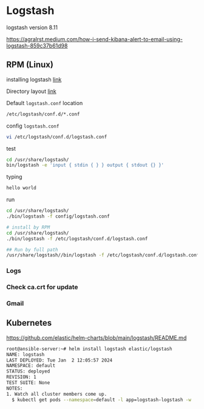 # Logstash

logstash version 8.11

https://agralrst.medium.com/how-i-send-kibana-alert-to-email-using-logstash-859c37b61d98

## RPM (Linux)

installing logstash [link](https://www.elastic.co/guide/en/logstash/current/installing-logstash.html)

Directory layout [link](https://www.elastic.co/guide/en/logstash/8.11/dir-layout.html)

Default `logstash.conf` location

```bash
/etc/logstash/conf.d/*.conf
```

config `logstash.conf`

```bash
vi /etc/logstash/conf.d/logstash.conf
```

test

```bash
cd /usr/share/logstash/
bin/logstash -e 'input { stdin { } } output { stdout {} }'
```

typing

```bash
hello world
```

run

```bash
cd /usr/share/logstash/
./bin/logstash -f config/logstash.conf

# install by RPM
cd /usr/share/logstash/
./bin/logstash -f /etc/logstash/conf.d/logstash.conf

## Run by full path
/usr/share/logstash//bin/logstash -f /etc/logstash/conf.d/logstash.conf
```

### Logs

### Check ca.crt for update

### Gmail

## Kubernetes

https://github.com/elastic/helm-charts/blob/main/logstash/README.md

```bash
root@ansible-server:~# helm install logstash elastic/logstash
NAME: logstash
LAST DEPLOYED: Tue Jan  2 12:05:57 2024
NAMESPACE: default
STATUS: deployed
REVISION: 1
TEST SUITE: None
NOTES:
1. Watch all cluster members come up.
  $ kubectl get pods --namespace=default -l app=logstash-logstash -w
```